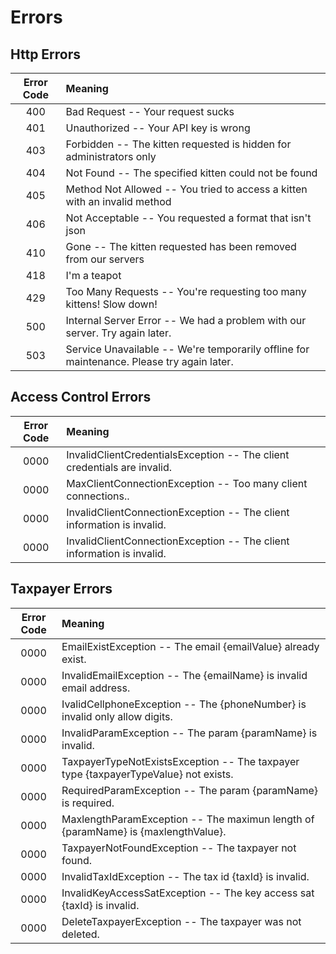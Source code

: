 # Errors

## Http Errors

Error Code | Meaning
:----------: | :-------
400 | Bad Request -- Your request sucks
401 | Unauthorized -- Your API key is wrong
403 | Forbidden -- The kitten requested is hidden for administrators only
404 | Not Found -- The specified kitten could not be found
405 | Method Not Allowed -- You tried to access a kitten with an invalid method
406 | Not Acceptable -- You requested a format that isn't json
410 | Gone -- The kitten requested has been removed from our servers
418 | I'm a teapot
429 | Too Many Requests -- You're requesting too many kittens! Slow down!
500 | Internal Server Error -- We had a problem with our server. Try again later.
503 | Service Unavailable -- We're temporarily offline for maintenance. Please try again later.

## Access Control Errors

Error Code | Meaning
:----------: | :-------
0000 | InvalidClientCredentialsException --  The client credentials are invalid.
0000 | MaxClientConnectionException -- Too many client connections..
0000 | InvalidClientConnectionException -- The client information is invalid.
0000 | InvalidClientConnectionException --  The client information is invalid.

## Taxpayer Errors

Error Code | Meaning
:----------: | :-------
0000 | EmailExistException --  The email {emailValue} already exist.
0000 | InvalidEmailException -- The {emailName} is invalid email address.
0000 | IvalidCellphoneException -- The {phoneNumber} is invalid only allow digits.
0000 | InvalidParamException --  The param {paramName} is invalid.
0000 | TaxpayerTypeNotExistsException --  The taxpayer type {taxpayerTypeValue} not exists.
0000 | RequiredParamException -- The param {paramName} is required.
0000 | MaxlengthParamException -- The maximun length of {paramName} is {maxlengthValue}.
0000 | TaxpayerNotFoundException --  The taxpayer not found.
0000 | InvalidTaxIdException --  The tax id {taxId} is invalid.
0000 | InvalidKeyAccessSatException --  The key access sat {taxId} is invalid.
0000 | DeleteTaxpayerException --  The taxpayer was not deleted.



